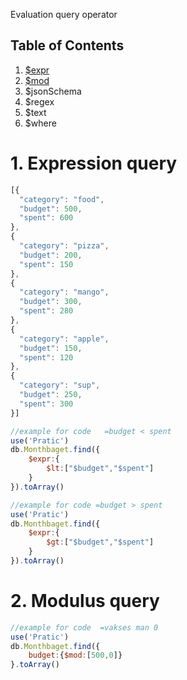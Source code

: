 Evaluation query operator

## Table of Contents
1. [$expr](#1-expression-query)
2. [$mod](#2-modulus-query)
3. $jsonSchema
5. $regex
4. $text
5. $where

# 1. Expression query
```js
[{
  "category": "food",
  "budget": 500,
  "spent": 600
},
{
  "category": "pizza",
  "budget": 200,
  "spent": 150
},
{
  "category": "mango",
  "budget": 300,
  "spent": 280
},
{
  "category": "apple",
  "budget": 150,
  "spent": 120
},
{
  "category": "sup",
  "budget": 250,
  "spent": 300
}]
```
```js
//example for code   =budget < spent
use('Pratic')
db.Monthbaget.find({
    $expr:{
        $lt:["$budget","$spent"]
    }
}).toArray()
```
```js
//example for code =budget > spent
use('Pratic')
db.Monthbaget.find({
    $expr:{
        $gt:["$budget","$spent"]
    }
}).toArray()

```
# 2. Modulus query
```js
//example for code  =vakses man 0 
use('Pratic')
db.Monthbaget.find({
    budget:{$mod:[500,0]}
}.toArray()

```
